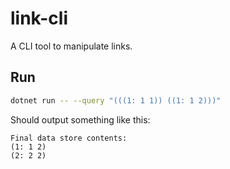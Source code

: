 # link-cli
A CLI tool to manipulate links.

## Run

```bash
dotnet run -- --query "(((1: 1 1)) ((1: 1 2)))"
```

Should output something like this:

```
Final data store contents:
(1: 1 2)
(2: 2 2)
```
